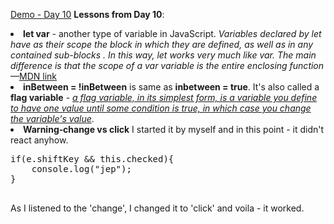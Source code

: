 <a href="http://www.anuvi.me/javascript30/day10.html" target="_blank" title="Demo-Day 10" rel="external">Demo - Day 10</a>
<strong>Lessons from Day 10</strong>:
<li>
<strong>let var</strong> - another type of variable in JavaScript. <em>Variables declared by let have as their scope the block in which they are defined, as well as in any contained sub-blocks . In this way, let works very much like var. The main difference is that the scope of a var variable is the entire enclosing function</em>&mdash;<a href="https://developer.mozilla.org/en/docs/Web/JavaScript/Reference/Statements/let" target="_blank" title="MDN link">MDN link</a>
</li>
	<li><strong>inBetween = !inBetween</strong> is  same as <strong>inbetween = true</strong>. It's also called a <strong>flag variable</strong> - <em><a href="http://www.javascriptkit.com/javatutors/valid2.shtml" target="_blank">a flag variable, in its simplest form, is a variable you define to have one value until some condition is true, in which case you change the variable's value</a></em>.  
</li>
<li>
<strong>Warning&dash;change vs click</strong>
I started it by myself and in this point - it didn't react anyhow. 
<pre>
if(e.shiftKey && this.checked){
	console.log("jep");
}

</pre>
 
As I listened to the 'change', I changed it to 'click' and voila - it worked.
</li>




    	


	






</ol>
